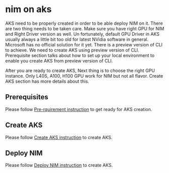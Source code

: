 # nim on aks

AKS need to be properly created in order to be able deploy NIM on it.  There are two thing needs to be taken care.  Make sure you have right GPU for NIM and Right Driver version as well.  Un fortunately, default GPU Driver in AKS usually always a little bit too old for latest NVidia software in general.  Microsoft has no official solution for it yet.  There is a preview version of CLI to achieve.  We need to create AKS using preview version of CLI.  Prerequisite section talks about how to set up your local environment to enable you create AKS from preview version of CLI.

After you are ready to create AKS, Next thing is to choose the right GPU instance.  Only L40S, A100, H100 GPU work for NIM but not all flavor.  Create AKS section has more details about this.

## Prerequisites

Please follow [Pre-rquirement instruction](./prerequisites/README.md) to get ready for AKS creation.

## Create AKS

Please follow [Create AKS instruction](./setup/README.md) to create AKS.

## Deploy NIM

Please follow [Deploy NIM instruction](../../../helm/README.md) to create AKS.
